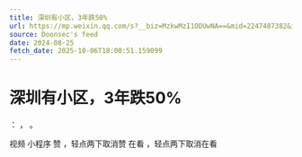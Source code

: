 ```yaml
---
title: 深圳有小区，3年跌50%
url: https://mp.weixin.qq.com/s?__biz=MzkwMzI1ODUwNA==&mid=2247487382&idx=1&sn=1cf9af40672d185357dd6a0d036b5383
source: Doonsec's feed
date: 2024-08-25
fetch_date: 2025-10-06T18:00:51.159099
---
```


# 深圳有小区，3年跌50%

：
，
。

视频
小程序
赞
，轻点两下取消赞
在看
，轻点两下取消在看